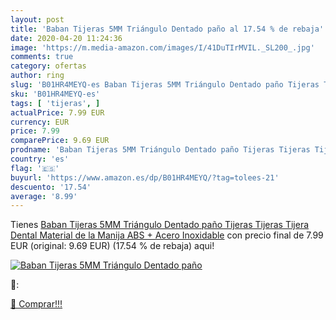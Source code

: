 ```yaml
---
layout: post
title: 'Baban Tijeras 5MM Triángulo Dentado paño al 17.54 % de rebaja'
date: 2020-04-20 11:24:36
image: 'https://m.media-amazon.com/images/I/41DuTIrMVIL._SL200_.jpg'
comments: true
category: ofertas
author: ring
slug: 'B01HR4MEYQ-es Baban Tijeras 5MM Triángulo Dentado paño Tijeras Tijeras...'
sku: 'B01HR4MEYQ-es'
tags: [ 'tijeras', ]
actualPrice: 7.99 EUR
currency: EUR
price: 7.99
comparePrice: 9.69 EUR
prodname: 'Baban Tijeras 5MM Triángulo Dentado paño Tijeras Tijeras Tijera Dental Material de la Manija ABS + Acero Inoxidable'
country: 'es'
flag: '🇪🇸'
buyurl: 'https://www.amazon.es/dp/B01HR4MEYQ/?tag=tolees-21'
descuento: '17.54'
average: '8.99'
---
```


Tienes [Baban Tijeras 5MM Triángulo Dentado paño Tijeras Tijeras Tijera Dental Material de la Manija ABS + Acero Inoxidable](https://www.amazon.es/dp/B01HR4MEYQ/?tag=tolees-21) con precio final de  7.99 EUR (original: 9.69 EUR) (17.54 %  de rebaja) aqui!

[![Baban Tijeras 5MM Triángulo Dentado paño](https://m.media-amazon.com/images/I/41DuTIrMVIL._SL200_.jpg)](https://www.amazon.es/dp/B01HR4MEYQ/?tag=tolees-21)

🔎:


[🛒 Comprar!!!](https://www.amazon.es/dp/B01HR4MEYQ/?tag=tolees-21)
